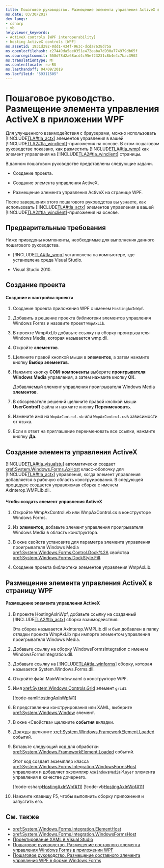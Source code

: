 ```yaml
---
title: Пошаговое руководство. Размещение элемента управления ActiveX в приложении WPF
ms.date: 03/30/2017
dev_langs:
- csharp
- vb
helpviewer_keywords:
- ActiveX controls [WPF interoperability]
- hosting ActiveX controls [WPF]
ms.assetid: 1931d292-0dd1-434f-963c-dcda7638d75a
ms.openlocfilehash: c27449da5ee0351e472eaba7d930a774979db65f
ms.sourcegitcommit: 558d78d2a68acd4c95ef23231c8b4e4c7bac3902
ms.translationtype: MT
ms.contentlocale: ru-RU
ms.lasthandoff: 04/09/2019
ms.locfileid: "59311505"
---
```

# <a name="walkthrough-hosting-an-activex-control-in-wpf"></a>Пошаговое руководство. Размещение элемента управления ActiveX в приложении WPF
Для улучшенного взаимодействия с браузерами, можно использовать [!INCLUDE[TLA#tla_actx](../../../../includes/tlasharptla-actx-md.md)] элементов управления в вашей [!INCLUDE[TLA2#tla_winclient](../../../../includes/tla2sharptla-winclient-md.md)]-приложения на основе. В этом пошаговом руководстве показано, как разместить [!INCLUDE[TLA#tla_wmp](../../../../includes/tlasharptla-wmp-md.md)] как элемент управления на [!INCLUDE[TLA2#tla_winclient](../../../../includes/tla2sharptla-winclient-md.md)] страницы.

 В данном пошаговом руководстве представлены следующие задачи.

-   Создание проекта.

-   Создание элемента управления ActiveX.

-   Размещение элемента управления ActiveX на странице WPF.

 После завершения этого пошагового руководства вы узнаете, как использовать [!INCLUDE[TLA#tla_actx](../../../../includes/tlasharptla-actx-md.md)] элементов управления в вашей [!INCLUDE[TLA2#tla_winclient](../../../../includes/tla2sharptla-winclient-md.md)]-приложения на основе.

## <a name="prerequisites"></a>Предварительные требования
 Ниже приведены компоненты, необходимые для выполнения данного пошагового руководства.

-   [!INCLUDE[TLA#tla_wmp](../../../../includes/tlasharptla-wmp-md.md)] установлена на компьютере, где установлена среда Visual Studio.

-   Visual Studio 2010.

## <a name="creating-the-project"></a>Создание проекта

#### <a name="to-create-and-set-up-the-project"></a>Создание и настройка проекта

1. Создание проекта приложения WPF с именем `HostingAxInWpf`.

2. Добавить в решение проекта библиотеки элементов управления Windows Forms и назовите проект `WmpAxLib`.

3. В проекте WmpAxLib добавьте ссылку на сборку проигрывателя Windows Media, которая называется wmp.dll.

4. Откройте **элементов**.

5. Щелкните правой кнопкой мыши в **элементов**, а затем нажмите кнопку **Выбор элементов**.

6. Нажмите кнопку **COM-компоненты** выберите **проигрывателя Windows Media** управления, а затем нажмите кнопку **ОК**.

     Добавляемый элемент управления проигрывателя Windows Media **элементов**.

7. В обозревателе решений щелкните правой кнопкой мыши **UserControl1** файла и нажмите кнопку **Переименовать**.

8. Измените имя на `WmpAxControl.vb` или `WmpAxControl.cs`в зависимости от языка.

9. Если в ответ на приглашение переименовать все ссылки, нажмите кнопку **Да**.

## <a name="creating-the-activex-control"></a>Создание элемента управления ActiveX
 [!INCLUDE[TLA#tla_visualstu](../../../../includes/tlasharptla-visualstu-md.md)] автоматически создает <xref:System.Windows.Forms.AxHost> класс-оболочку для [!INCLUDE[TLA#tla_actx](../../../../includes/tlasharptla-actx-md.md)] управления, когда элемент управления добавляется в рабочую область конструирования. В следующей процедуре создается управляемая сборка с именем AxInterop.WMPLib.dll.

#### <a name="to-create-the-activex-control"></a>Чтобы создать элемент управления ActiveX

1. Откройте WmpAxControl.vb или WmpAxControl.cs в конструкторе Windows Forms.

2. Из **элементов**, добавьте элемент управления проигрывателя Windows Media в область конструктора.

3. В окне свойств установите для параметра элемента управления проигрывателя Windows Media <xref:System.Windows.Forms.Control.Dock%2A> свойства <xref:System.Windows.Forms.DockStyle.Fill>.

4. Создание проекта библиотеки элементов управления WmpAxLib.

## <a name="hosting-the-activex-control-on-a-wpf-page"></a>Размещение элемента управления ActiveX в страницу WPF

#### <a name="to-host-the-activex-control"></a>Размещение элемента управления ActiveX

1. В проекте HostingAxInWpf, добавьте ссылку на созданный [!INCLUDE[TLA2#tla_actx](../../../../includes/tla2sharptla-actx-md.md)] сборка взаимодействия.

     Эта сборка называется AxInterop.WMPLib.dll и был добавлен в папку отладки проекта WmpAxLib при импорте элементом управления проигрывателя Windows Media.

2. Добавьте ссылку на сборку WindowsFormsIntegration с именем WindowsFormsIntegration.dll.

3. Добавьте ссылку на [!INCLUDE[TLA#tla_winforms](../../../../includes/tlasharptla-winforms-md.md)] сборку, которая называется System.Windows.Forms.dll.

4. Откройте файл MainWindow.xaml в конструкторе WPF.

5. Имя <xref:System.Windows.Controls.Grid> элемент `grid1`.

     [!code-xaml[HostingAxInWpf#1](~/samples/snippets/csharp/VS_Snippets_Wpf/HostingAxInWpf/CSharp/HostingAxInWpf/window1.xaml#1)]

6. В представлении конструирования или XAML, выберите <xref:System.Windows.Window> элемент.

7. В окне «Свойства» щелкните **события** вкладки.

8. Дважды щелкните <xref:System.Windows.FrameworkElement.Loaded> событий.

9. Вставьте следующий код для обработки <xref:System.Windows.FrameworkElement.Loaded> событий.

     Этот код создает экземпляр класса <xref:System.Windows.Forms.Integration.WindowsFormsHost> управления и добавляет экземпляр `AxWindowsMediaPlayer` элемента управления в качестве дочернего.

     [!code-csharp[HostingAxInWpf#11](~/samples/snippets/csharp/VS_Snippets_Wpf/HostingAxInWpf/CSharp/HostingAxInWpf/window1.xaml.cs#11)]
     [!code-vb[HostingAxInWpf#11](~/samples/snippets/visualbasic/VS_Snippets_Wpf/HostingAxInWpf/VisualBasic/HostingAxInWpf/window1.xaml.vb#11)]  
  
10. Нажмите клавишу F5, чтобы выполнить сборку приложения и запустить его.  
  
## <a name="see-also"></a>См. также

- <xref:System.Windows.Forms.Integration.ElementHost>
- <xref:System.Windows.Forms.Integration.WindowsFormsHost>
- [Проектирование XAML в Visual Studio](/visualstudio/designers/designing-xaml-in-visual-studio)
- [Пошаговое руководство. Размещение составного элемента управления Windows Forms в приложении WPF](walkthrough-hosting-a-windows-forms-composite-control-in-wpf.md)
- [Пошаговое руководство. Размещение составного элемента управления WPF в форме Windows Forms](walkthrough-hosting-a-wpf-composite-control-in-windows-forms.md)
